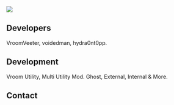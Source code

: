 <img src="https://i.imgur.com/vWdlsVY.png" border="0">

## Developers
VroomVeeter, voidedman, hydra0nt0pp. 

## Development
Vroom Utility, Multi Utility Mod. Ghost, External, Internal &amp; More.

## Contact
